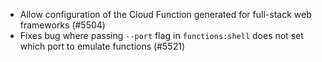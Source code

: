 - Allow configuration of the Cloud Function generated for full-stack web frameworks (#5504)
- Fixes bug where passing `--port` flag in `functions:shell` does not set which port to emulate functions (#5521)
